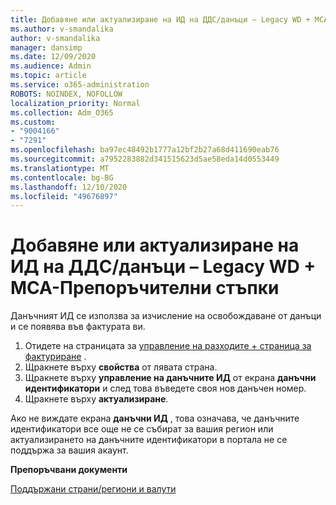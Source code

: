 ```yaml
---
title: Добавяне или актуализиране на ИД на ДДС/данъци – Legacy WD + MCA CL _ Препоръчителни стъпки
ms.author: v-smandalika
author: v-smandalika
manager: dansimp
ms.date: 12/09/2020
ms.audience: Admin
ms.topic: article
ms.service: o365-administration
ROBOTS: NOINDEX, NOFOLLOW
localization_priority: Normal
ms.collection: Adm_O365
ms.custom:
- "9004166"
- "7291"
ms.openlocfilehash: ba97ec48492b1777a12bf2b27a68d411690eab76
ms.sourcegitcommit: a7952283882d341515623d5ae58eda14d0553449
ms.translationtype: MT
ms.contentlocale: bg-BG
ms.lasthandoff: 12/10/2020
ms.locfileid: "49676897"
---
```

# <a name="add-or-update-vattax-id---legacy-wd--mca-cl---recommended-steps"></a>Добавяне или актуализиране на ИД на ДДС/данъци – Legacy WD + MCA-Препоръчителни стъпки

Данъчният ИД се използва за изчисление на освобождаване от данъци и се появява във фактурата ви.

1. Отидете на страницата за [управление на разходите + страница за фактуриране](https://ms.portal.azure.com/#blade/Microsoft_Azure_GTM/ModernBillingMenuBlade/Overview) . 
2. Щракнете върху **свойства** от лявата страна. 
3. Щракнете върху **управление на данъчните ИД** от екрана **данъчни идентификатори** и след това въведете своя нов данъчен номер.
4. Щракнете върху **актуализиране**. 

Ако не виждате екрана **данъчни ИД** , това означава, че данъчните идентификатори все още не се събират за вашия регион или актуализирането на данъчните идентификатори в портала не се поддържа за вашия акаунт.

**Препоръчвани документи**

[Поддържани страни/региони и валути](https://azure.microsoft.com/pricing/faq/)

